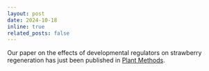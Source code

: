 ```yaml
---
layout: post
date: 2024-10-18
inline: true
related_posts: false
---
```


Our paper on the effects of developmental regulators on strawberry regeneration has just been published in [Plant Methods](https://doi.org/10.1186/s13007-024-01270-8).